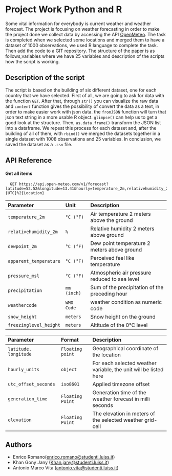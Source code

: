 
# Project Work Python and R

Some vital information for everybody is current weather and weather forecast. 
The project is focusing on weather forecasting in order to make the project done we collect data by accessing the API [OpenMeteo](https://open-meteo.com/en/docs). 
The task is completed when we selected some locations and merged them to have a dataset of 1000 observations, 
we used R language to complete the task. Then add the code to a GIT repository. 
The structure of the paper is as follows,variables where we have 25 variables and
 description of the scripts how the script is working.

## Description of the script
The script is based on the building of six different dataset, one for each country that we have selected.
First of all, we are going to ask for data with the function ```GET```. 
After that, through ```str()``` you can visualize the raw data 
and ```content``` function gives the possibility of convert the data as a text, 
in order to make easier work with json data.
the ```fromJSON``` function will turn that json text string
in a more usable R object. ```glimpse()``` can help
 us to get a good look at the structure. 
 Then, ```as.data.frame()``` transform the JSON list into a 
 dataframe.
 We repeat this process for each dataset and, after the 
 building of all of them, with ```rbind()``` we merged 
 the datasets together in a single dataset with 1008 observations
 and 25 variables.
 In conclusion, we saved the dataset as a ```.csv``` file.
## API Reference

#### Get all items

```http
  GET https://api.open-meteo.com/v1/forecast?latitude=52.52&longitude=13.41&hourly=temperature_2m,relativehumidity_2m,dewpoint_2m,apparent_temperature,pressure_msl,precipitation,weathercode,snow_height,freezinglevel_height&timezone={UTC}%2{Location}
```
 Parameter | Unit    | Description                |
| :-------- | :------- | :------------------------- |
| `temperature_2m` | `°C (°F)` | Air temperature 2 meters above the ground  |
| `relativehumidity_2m`      | `%` | Relative humidity 2 meters above ground |
| `dewpoint_2m`      | `°C (°F)` | Dew point temperature 2 meters above ground |
| `apparent_temperature`      | `°C (°F)` | Perceived feel like temperature  |
| `pressure_msl`      | `°C (°F)` | Atmospheric air pressure reduced to sea level |
| `precipitation`      | `mm (inch)` | Sum of the precipitation of the preceding hour
| `weathercode`      | `WMO Code` | weather condition as numeric code
| `snow_height`      | `meters` | Snow height on the ground
| `freezinglevel_height`      | `meters` |Altitude of the 0°C level

 Parameter | Format    | Description                |
| :-------- | :------- | :------------------------- |
| `latitude, longitude`| `Floating point`|Geographical coordinate of the location|
|`hourly_units`|`object`|	For each selected weather variable, the unit will be listed here|
|`utc_offset_seconds`|`iso8601`|Applied timezone offset|
|`generation_time`|`Floating Point`|Generation time of the weather forecast in milli seconds|
|`elevation`|`Floating Point`|The elevation in meters of the selected weather grid-cell|


## Authors

- Enrico Romano(enrico.romano@studenti.luiss.it)
- Khan Gony Jany (Khan.jany@studenti.luiss.it)
- Antonio Marco Vita (antonio.vita@studenti.luiss.it)